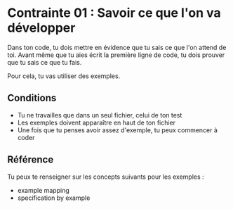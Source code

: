 # Contrainte 01 : Savoir ce que l'on va développer

Dans ton code, tu dois mettre en évidence que tu sais ce que l'on attend de toi. Avant même que tu aies écrit la première ligne de code, tu dois prouver que tu sais ce que tu fais.

Pour cela, tu vas utiliser des exemples. 

## Conditions
- Tu ne travailles que dans un seul fichier, celui de ton test
- Les exemples doivent apparaître en haut de ton fichier
- Une fois que tu penses avoir assez d'exemple, tu peux commencer à coder


## Référence
Tu peux te renseigner sur les concepts suivants pour les exemples :
- example mapping
- specification by example

